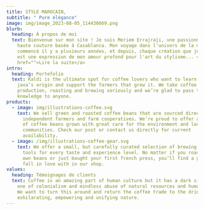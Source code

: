 ```yaml
---
title: STYLE MAROCAIN,
subtitle: " Pure élégance"
image: img/image_2023-08-05_114430669.png
blurb:
  heading: À propos de moi
  text: Bienvenue sur mon site ! Je suis Meriem Errajraji, une passionnée de la
    haute couture basée à Casablanca. Mon voyage dans l'univers de la mode a
    commencé il y a plusieurs années, et depuis, chaque création que je réalise
    est une expression de mon amour profond pour l'art du stylisme... <a
    href="">Lire la suite</a>
intro:
  heading: Portefolio
  text: Kaldi is the ultimate spot for coffee lovers who want to learn about their
    java’s origin and support the farmers that grew it. We take coffee
    production, roasting and brewing seriously and we’re glad to pass that
    knowledge to anyone.
products:
  - image: img/illustrations-coffee.svg
    text: We sell green and roasted coffee beans that are sourced directly from
      independent farmers and farm cooperatives. We’re proud to offer a variety
      of coffee beans grown with great care for the environment and local
      communities. Check our post or contact us directly for current
      availability.
  - image: /img/illustrations-coffee-gear.svg
    text: We offer a small, but carefully curated selection of brewing gear and
      tools for every taste and experience level. No matter if you roast your
      own beans or just bought your first french press, you’ll find a gadget to
      fall in love with in our shop.
values:
  heading: Témoignages de clients
  text: Coffee is an amazing part of human culture but it has a dark side too –
    one of colonialism and mindless abuse of natural resources and human lives.
    We want to turn this around and return the coffee trade to the drink’s
    exhilarating, empowering and unifying nature.
---
```


